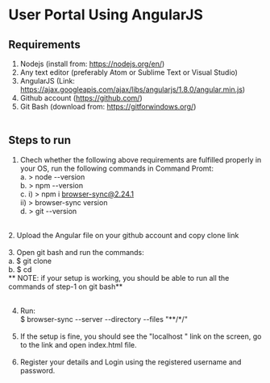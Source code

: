 # User Portal Using AngularJS<br>
## Requirements
1. Nodejs 
(install from: https://nodejs.org/en/) <br>
2. Any text editor (preferably Atom or Sublime Text or Visual Studio) <br>
3. AngularJS
(Link: https://ajax.googleapis.com/ajax/libs/angularjs/1.8.0/angular.min.js) <br>
4. Github account (https://github.com/) <br>
5. Git Bash (download from: https://gitforwindows.org/) <br> <br>

## Steps to run
1. Chech whether the following above requirements are fulfilled properly in your OS, run the following commands in Command Promt:<br>
a. > node --version <br>
b. > npm --version  <br>
c.	i) > npm i browser-sync@2.24.1 <br>
	ii) > browser-sync version <br>
d. > git --version  <br>
<br>
2. Upload the Angular file on your github account and copy clone link <br><br>
3. Open git bash and run the commands: <br>
a.  $ git clone <clone_link> <br>
b.  $ cd <filename> <br>
** NOTE: if your setup is working, you should be able to run all the commands of step-1 on git bash** <br><br>

4. Run: <br>
 $ browser-sync --server --directory --files "**/*/"
<br><br>
5. If the setup is fine, you should see the "localhost " link on the screen, go to the link and open index.html file. <br><br>
6. Register your details and Login using the registered username and password. <br>

